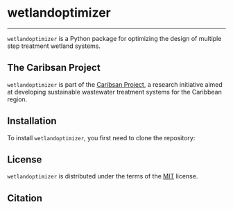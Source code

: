 # wetlandoptimizer

-----

`wetlandoptimizer` is a Python package for optimizing the design of multiple step treatment wetland systems.

## The Caribsan Project

`wetlandoptimizer` is part of the [Caribsan Project](https://caribsan.eu/), a research initiative aimed at developing sustainable wastewater treatment systems for the Caribbean region.

## Installation

To install `wetlandoptimizer`, you first need to clone the repository:



## License

`wetlandoptimizer` is distributed under the terms of the [MIT](https://spdx.org/licenses/MIT.html) license.

## Citation